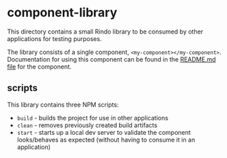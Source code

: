 # component-library

This directory contains a small Rindo library to be consumed by other applications for testing purposes.

The library consists of a single component, `<my-component></my-component>`.
Documentation for using this component can be found in the [README.md file](./src/components/my-component/readme.md) for
the component.

## scripts

This library contains three NPM scripts:

- `build` - builds the project for use in other applications
- `clean` - removes previously created build artifacts
- `start` - starts up a local dev server to validate the component looks/behaves as expected (without having to
consume it in an application)
